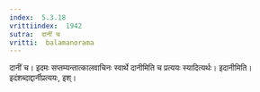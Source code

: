 ```yaml
---
index:  5.3.18
vrittiindex:  1942
sutra:  दानीं च
vritti:  balamanorama 
---
```


दानीं च। इदमः सप्तम्यन्तात्कालवाचिनः स्वार्थे दानीमिति च प्रत्ययः स्यादित्यर्थः। इदानीमिति। इदंशब्दाद्दार्नीप्रत्ययः, इश्। 

